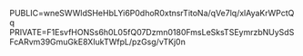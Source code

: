 PUBLIC=wneSWWldSHeHbLYi6P0dhoR0xtnsrTitoNa/qVe7lq/xlAyaKrWPctQq
PRIVATE=F1EsvfHONSs6h0L05fQ07Dzmn0180FmsLeSksTSEymrzbNUySdSFcARvm39GmuGkE8XIukTWfpL/pzGsg/vTKj0n